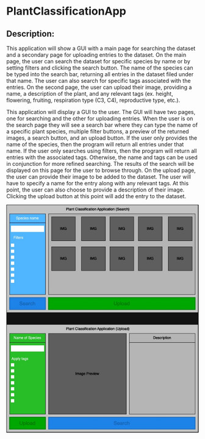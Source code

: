 # PlantClassificationApp

## Description:
This application will show a GUI with a main page for searching the dataset and a secondary page for uploading entries to the dataset. On the main page, the user can search the dataset for specific species by name or by setting filters and clicking the search button. The name of the species can be typed into the search bar, returning all entries in the dataset filed under that name. The user can also search for specific tags associated with the entries. On the second page, the user can upload their image, providing a name, a description of the plant, and any relevant tags (ex. height, flowering, fruiting, respiration type (C3, C4), reproductive type, etc.).

  This application will display a GUI to the user. The GUI will have two pages, one for searching and the other for uploading entries. When the user is on the search page they will see a search bar where they can type the name of a specific plant species, multiple filter buttons, a preview of the returned images, a search button, and an upload button. If the user only provides the name of the species, then the program will return all entries under that name. If the user only searches using filters, then the program will return all entries with the associated tags. Otherwise, the name and tags can be used in conjunction for more refined searching. The results of the search will be displayed on this page for the user to browse through.
  On the upload page, the user can provide their image to be added to the dataset. The user will have to specify a name for the entry along with any relevant tags. At this point, the user can also choose to provide a description of their image. Clicking the upload button at this point will add the entry to the dataset.

![this is the GUI image](Imgage/PlantClasificationAppGUI.jpg)
